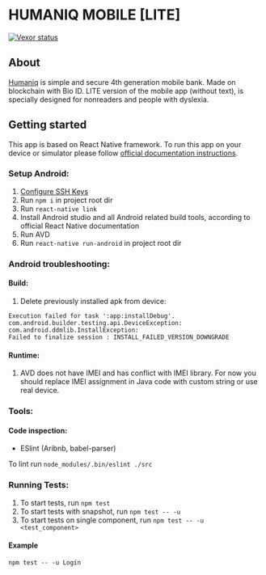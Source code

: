 # HUMANIQ MOBILE [LITE]

[![Vexor status](https://ci.vexor.io/projects/9c78b9c5-e2d8-4209-8acf-b67152d7024f/status.svg)](https://ci.vexor.io/ui/projects/9c78b9c5-e2d8-4209-8acf-b67152d7024f/builds)

## About
[Humaniq](www.humaniq.co) is simple and secure 4th generation mobile bank. Made on blockchain with Bio ID.
LITE version of the mobile app (without text), is specially designed for nonreaders and people with dyslexia.


## Getting started
This app is based on React Native framework.
To run this app on your device or simulator please follow [official documentation instructions](https://facebook.github.io/react-native/docs/getting-started.html).

### Setup Android:
1. [Configure SSH Keys](https://github.com/humaniq/humaniq_mobile/pull/21#issue-242430854)
1. Run `npm i` in project root dir
1. Run `react-native link`
1. Install Android studio and all Android related build tools, according to official React Native documentation
1. Run AVD
1. Run `react-native run-android` in project root dir

### Android troubleshooting:
#### Build:

1. Delete previously installed apk from device:
```
Execution failed for task ':app:installDebug'.
com.android.builder.testing.api.DeviceException: 
com.android.ddmlib.InstallException: 
Failed to finalize session : INSTALL_FAILED_VERSION_DOWNGRADE
```

#### Runtime:
1. AVD does not have IMEI and has conflict with IMEI library.
For now you should replace IMEI assignment in Java code with custom string or use real device.


### Tools:
#### Code inspection:
* ESlint (Aribnb, babel-parser)

To lint run ```node_modules/.bin/eslint ./src```

### Running Tests:
1. To start tests, run `npm test`
2. To start tests with snapshot, run `npm test -- -u`
3. To start tests on single component, run `npm test -- -u <test_component>`

#### Example
`npm test -- -u Login`